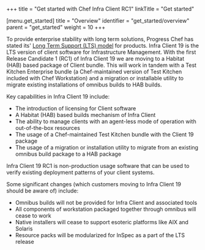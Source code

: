 +++
title = "Get started with Chef Infra Client RC1"
linkTitle = "Get started"

[menu.get_started]
title = "Overview"
identifier = "get_started/overview"
parent = "get_started"
weight = 10
+++

To provide enterprise stability with long term solutions, Progress Chef has stated its' [Long Term Support (LTS) model](https://www.chef.io/blog/long-term-support-progress-chef-providing-stability) for products. Infra Client 19 is the LTS version of client software for Infrastructure Management. With the first Release Candidate 1 (RC1) of Infra Client 19 we are moving to a Habitat (HAB) based package of Client bundle. This will work in tandem with a Test Kitchen Enterprise bundle (a Chef-maintained version of Test Kitchen included with Chef Workstation) and a migration or installable utility to migrate existing installations of omnibus builds to HAB builds.

Key capabilities in Infra Client 19 include:

- The introduction of licensing for Client software
- A Habitat (HAB) based builds mechanism of Infra Client
- The ability to manage clients with an agent-less mode of operation with out-of-the-box resources
- The usage of a Chef-maintained Test Kitchen bundle with the Client 19 package
- The usage of a migration or installation utility to migrate from an existing omnibus build package to a HAB package

Infra Client 19 RC1 is non-production usage software that can be used to verify existing deployment patterns of your client systems.

Some significant changes (which customers moving to Infra Client 19 should be aware of) include:

- Omnibus builds will not be provided for Infra Client and associated tools​
- All components of workstation packaged together through omnibus will cease to work​
- Native installers will cease to support esoteric platforms like AIX and Solaris​
- Resource packs will be modularized for InSpec as a part of the LTS release
